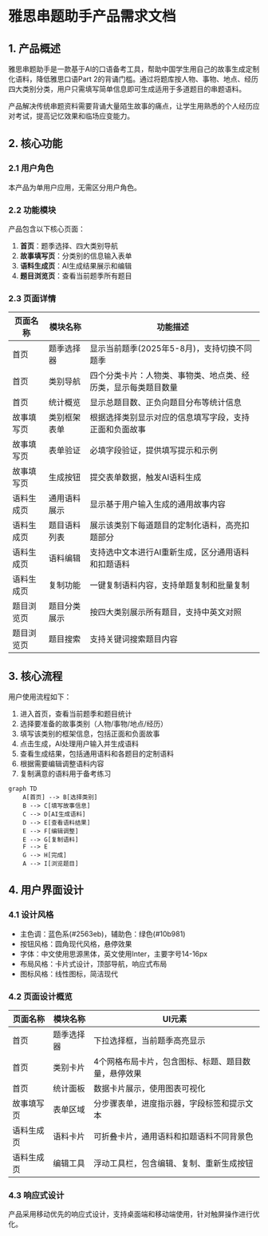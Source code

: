 # 雅思串题助手产品需求文档

## 1. 产品概述
雅思串题助手是一款基于AI的口语备考工具，帮助中国学生用自己的故事生成定制化语料，降低雅思口语Part 2的背诵门槛。通过将题库按人物、事物、地点、经历四大类别分类，用户只需填写简单信息即可生成适用于多道题目的串题语料。

产品解决传统串题资料需要背诵大量陌生故事的痛点，让学生用熟悉的个人经历应对考试，提高记忆效果和临场应变能力。

## 2. 核心功能

### 2.1 用户角色
本产品为单用户应用，无需区分用户角色。

### 2.2 功能模块
产品包含以下核心页面：
1. **首页**：题季选择、四大类别导航
2. **故事填写页**：分类别的信息输入表单
3. **语料生成页**：AI生成结果展示和编辑
4. **题目浏览页**：查看当前题季所有题目

### 2.3 页面详情

| 页面名称 | 模块名称 | 功能描述 |
|---------|---------|----------|
| 首页 | 题季选择器 | 显示当前题季(2025年5-8月)，支持切换不同题季 |
| 首页 | 类别导航 | 四个分类卡片：人物类、事物类、地点类、经历类，显示每类题目数量 |
| 首页 | 统计概览 | 显示总题目数、正负向题目分布等统计信息 |
| 故事填写页 | 类别框架表单 | 根据选择类别显示对应的信息填写字段，支持正面和负面故事 |
| 故事填写页 | 表单验证 | 必填字段验证，提供填写提示和示例 |
| 故事填写页 | 生成按钮 | 提交表单数据，触发AI语料生成 |
| 语料生成页 | 通用语料展示 | 显示基于用户输入生成的通用故事内容 |
| 语料生成页 | 题目语料列表 | 展示该类别下每道题目的定制化语料，高亮扣题部分 |
| 语料生成页 | 语料编辑 | 支持选中文本进行AI重新生成，区分通用语料和扣题语料 |
| 语料生成页 | 复制功能 | 一键复制语料内容，支持单题复制和批量复制 |
| 题目浏览页 | 题目分类展示 | 按四大类别展示所有题目，支持中英文对照 |
| 题目浏览页 | 题目搜索 | 支持关键词搜索题目内容 |

## 3. 核心流程

用户使用流程如下：
1. 进入首页，查看当前题季和题目统计
2. 选择要准备的故事类别（人物/事物/地点/经历）
3. 填写该类别的框架信息，包括正面和负面故事
4. 点击生成，AI处理用户输入并生成语料
5. 查看生成结果，包括通用语料和各题目的定制语料
6. 根据需要编辑调整语料内容
7. 复制满意的语料用于备考练习

```mermaid
graph TD
    A[首页] --> B[选择类别]
    B --> C[填写故事信息]
    C --> D[AI生成语料]
    D --> E[查看语料结果]
    E --> F[编辑调整]
    E --> G[复制语料]
    F --> E
    G --> H[完成]
    A --> I[浏览题目]
```

## 4. 用户界面设计

### 4.1 设计风格
- 主色调：蓝色系(#2563eb)，辅助色：绿色(#10b981)
- 按钮风格：圆角现代风格，悬停效果
- 字体：中文使用思源黑体，英文使用Inter，主要字号14-16px
- 布局风格：卡片式设计，顶部导航，响应式布局
- 图标风格：线性图标，简洁现代

### 4.2 页面设计概览

| 页面名称 | 模块名称 | UI元素 |
|---------|---------|--------|
| 首页 | 题季选择器 | 下拉选择框，当前题季高亮显示 |
| 首页 | 类别卡片 | 4个网格布局卡片，包含图标、标题、题目数量，悬停效果 |
| 首页 | 统计面板 | 数据卡片展示，使用图表可视化 |
| 故事填写页 | 表单区域 | 分步骤表单，进度指示器，字段标签和提示文本 |
| 语料生成页 | 语料卡片 | 可折叠卡片，通用语料和扣题语料不同背景色 |
| 语料生成页 | 编辑工具 | 浮动工具栏，包含编辑、复制、重新生成按钮 |

### 4.3 响应式设计
产品采用移动优先的响应式设计，支持桌面端和移动端使用，针对触屏操作进行优化。